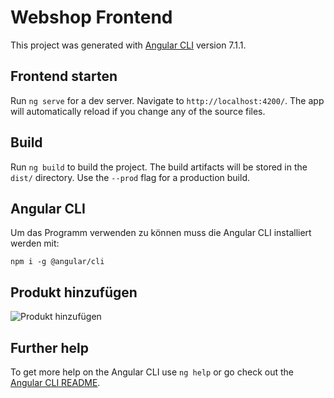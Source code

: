 

# Webshop Frontend

This project was generated with [Angular CLI](https://github.com/angular/angular-cli) version 7.1.1.

## Frontend starten

Run `ng serve` for a dev server. Navigate to `http://localhost:4200/`. The app will automatically reload if you change any of the source files.


## Build

Run `ng build` to build the project. The build artifacts will be stored in the `dist/` directory. Use the `--prod` flag for a production build.

## Angular CLI
Um das Programm verwenden zu können muss die Angular CLI installiert werden mit:

``npm i -g @angular/cli``

## Produkt hinzufügen

![Produkt hinzufügen](gifs/newproduct.gif)

## Further help

To get more help on the Angular CLI use `ng help` or go check out the [Angular CLI README](https://github.com/angular/angular-cli/blob/master/README.md).
